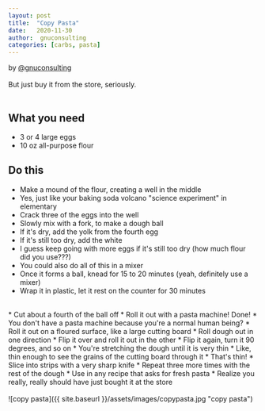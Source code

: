 ```yaml
---
layout: post
title:  "Copy Pasta"
date:   2020-11-30
author:  gnuconsulting
categories: [carbs, pasta]
---
```

by [@gnuconsulting](https://twitter.com/gnuconsulting)<br/>
<br/>
But just buy it from the store, seriously.<br/>
<br/>
## What you need
* 3 or 4 large eggs
* 10 oz all-purpose flour

## Do this
* Make a mound of the flour, creating a well in the middle
* Yes, just like your baking soda volcano "science experiment" in elementary
* Crack three of the eggs into the well
* Slowly mix with a fork, to make a dough ball
* If it's dry, add the yolk from the fourth egg
* If it's still too dry, add the white
* I guess keep going with more eggs if it's still too dry (how much flour did you use???)
* You could also do all of this in a mixer
* Once it forms a ball, knead for 15 to 20 minutes (yeah, definitely use a mixer)
* Wrap it in plastic, let it rest on the counter for 30 minutes
<br/>
* Cut about a fourth of the ball off
* Roll it out with a pasta machine! Done!
* You don't have a pasta machine because you're a normal human being?
* Roll it out on a floured surface, like a large cutting board
* Roll dough out in one direction
* Flip it over and roll it out in the other
* Flip it again, turn it 90 degrees, and so on
* You're stretching the dough until it is very thin
* Like, thin enough to see the grains of the cutting board through it
* That's thin!
* Slice into strips with a very sharp knife
* Repeat three more times with the rest of the dough
* Use in any recipe that asks for fresh pasta
* Realize you really, really should have just bought it at the store
<br/>
<br/>
![copy pasta]({{ site.baseurl }}/assets/images/copypasta.jpg "copy pasta")

